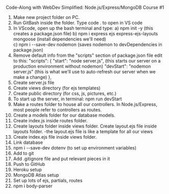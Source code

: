 Code-Along with WebDev Simplified: Node.js/Express/MongoDB Course #1

1. Make new project folder on PC.  
2. Run GitBash inside the folder.  Type code . to open in VS code
3. In VScode, open up the bash terminal and type: 
    a) npm init -y                                       (this creates a package.json file)
    b) npm i express ejs express-ejs-layouts mongoose    (install dependencies we'll need)  
    c) npm i --save-dev nodemon                          (saves nodemon to devDependencies in package.json)
4. Remove default info from the "scripts" section of package.json file edit to this: 
"scripts": {
    "start": "node server.js",         (this starts our server on a production environment without nodemon)
    "devStart": "nodemon server.js"    (this is what we'll use to auto-refresh our server when we make a change)
  },
5. Create server.js file
6. Create views directory    (for ejs templates)
7. Create public directory   (for css, js, pictures, etc.)
8. To start up the server, in terminal: npm run devStart  
9. Make a routes folder to house all our controllers.  In Node.js/Express, most people refer to controllers as routes. 
10. Create a models folder for our database models. 
11. Create index.js inside routes folder.
12. Create layouts folder inside views folder.  Create layout.ejs file inside layouts folder.
    -the layout.ejs file is like a template for all our views
13. Create index.ejs file inside views folder. 
14. Link database
15. npm i --save-dev dotenv  (to set up environment variables)
16. Add to git
17. Add .gitignore file and put relevant pieces in it
18. Push to GitHub
19. Heroku setup
20. MongoDB Atlas setup
21. Set up lots of ejs, partials, routes
22. npm i body-parser



